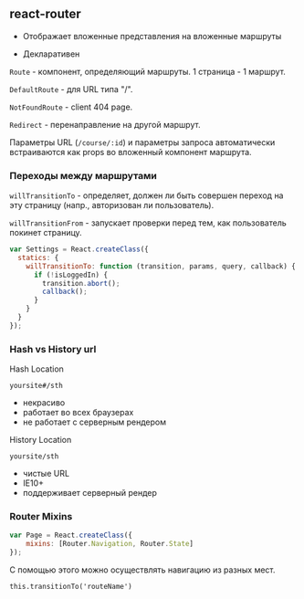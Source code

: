 ## react-router

* Отображает вложенные представления на вложенные маршруты

* Декларативен

`Route` - компонент, определяющий маршруты. 1 страница - 1 маршрут.

`DefaultRoute` - для URL типа "/".

`NotFoundRoute` - client 404 page.

`Redirect` - перенаправление на другой маршрут.

Параметры URL (`/course/:id`) и параметры запроса автоматически встраиваются как props во вложенный компонент маршрута.

### Переходы между маршрутами

`willTransitionTo` - определяет, должен ли быть совершен переход на эту страницу (напр., авторизован ли пользователь).

`willTransitionFrom` - запускает проверки перед тем, как пользователь покинет страницу.

```js
var Settings = React.createClass({
  statics: {
    willTransitionTo: function (transition, params, query, callback) {
      if (!isLoggedIn) {
        transition.abort();
        callback();
      }
    }
  }
});
```

### Hash vs History url

Hash Location

`yoursite#/sth`

* некрасиво
* работает во всех браузерах
* не работает с серверным рендером

History Location

`yoursite/sth`

* чистые URL
* IE10+
* поддерживает серверный рендер

### Router Mixins

```js
var Page = React.createClass({
    mixins: [Router.Navigation, Router.State]
});
```

С помощью этого можно осуществлять навигацию из разных мест.

```
this.transitionTo('routeName')
```
